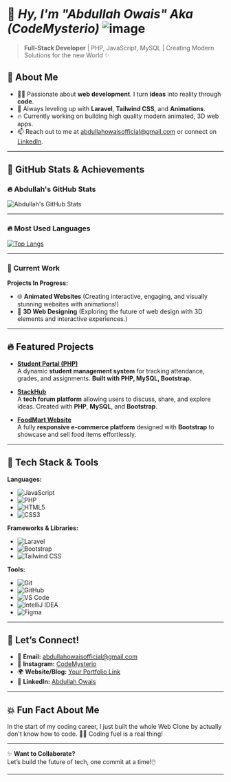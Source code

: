 # 👋 *Hy, I'm "Abdullah Owais" Aka (CodeMysterio)* ![image](https://github.com/user-attachments/assets/29d57474-3994-49b9-9047-46a7044c9f5e)

> **Full-Stack Developer** | PHP, JavaScript, MySQL | Creating Modern Solutions for the new World ✨

## 💬 **About Me**
- 👨‍💻 Passionate about **web development**. I turn **ideas** into reality through **code**.  
- 🌱 Always leveling up with **Laravel**, **Tailwind CSS**, and **Animations**.  
- 🔥 Currently working on building high quality modern animated, 3D web apps.  
- 📫 Reach out to me at [abdullahowaisofficial@gmail.com](mailto:abdullahowaisofficial@gmail.com) or connect on [LinkedIn](https://www.linkedin.com/in/abdullah-owais-52a129285/?lipi=urn%3Ali%3Apage%3Ad_flagship3_feed%3B813ByNQrR8%2BvsVp4yMaa1w%3D%3D).

---

## 🌟 **GitHub Stats & Achievements**

### **🔥 Abdullah's GitHub Stats**
![Abdullah's GitHub Stats](https://github-readme-stats.vercel.app/api?username=AbdullahOwais&show_icons=true&hide_title=true&count_private=true&hide=prs&theme=dark&hide_border=true)

---

### **🔥 Most Used Languages**
[![Top Langs](https://github-readme-stats.vercel.app/api/top-langs/?username=AbdullahOwais&layout=compact&theme=dark&hide_border=true)](https://github.com/AbdullahOwais)

---

### **🌱 Current Work**
**Projects In Progress:**
- 🌐 **Animated Websites** (Creating interactive, engaging, and visually stunning websites with animations!)
- 🎨 **3D Web Designing** (Exploring the future of web design with 3D elements and interactive experiences.)

---

## 🔥 **Featured Projects**

- **[Student Portal (PHP)](Link-to-your-project)**  
  A dynamic **student management system** for tracking attendance, grades, and assignments. **Built with PHP, MySQL, Bootstrap.**

- **[StackHub](Link-to-your-project)**  
  A **tech forum platform** allowing users to discuss, share, and explore ideas. Created with **PHP**, **MySQL**, and **Bootstrap**.

- **[FoodMart Website](Link-to-your-project)**  
  A fully **responsive e-commerce platform** designed with **Bootstrap** to showcase and sell food items effortlessly.

---

## 🎯 **Tech Stack & Tools**

**Languages:**  
- ![JavaScript](https://img.shields.io/badge/-JavaScript-F7DF1E?style=flat&logo=javascript&logoColor=black)  
- ![PHP](https://img.shields.io/badge/-PHP-777BB4?style=flat&logo=php&logoColor=white)  
- ![HTML5](https://img.shields.io/badge/-HTML5-E34F26?style=flat&logo=html5&logoColor=white)  
- ![CSS3](https://img.shields.io/badge/-CSS3-1572B6?style=flat&logo=css3&logoColor=white)  

**Frameworks & Libraries:**  
- ![Laravel](https://img.shields.io/badge/-Laravel-EF4135?style=flat&logo=laravel&logoColor=white)  
- ![Bootstrap](https://img.shields.io/badge/-Bootstrap-563D7C?style=flat&logo=bootstrap&logoColor=white)  
- ![Tailwind CSS](https://img.shields.io/badge/-TailwindCSS-38B2AC?style=flat&logo=tailwind-css&logoColor=white)

**Tools:**  
- ![Git](https://img.shields.io/badge/-Git-F05032?style=flat&logo=git&logoColor=white)  
- ![GitHub](https://img.shields.io/badge/-GitHub-181717?style=flat&logo=github&logoColor=white)  
- ![VS Code](https://img.shields.io/badge/-VS_Code-007ACC?style=flat&logo=visualstudiocode&logoColor=white)  
- ![IntelliJ IDEA](https://img.shields.io/badge/-IntelliJ_IDEA-000000?style=flat&logo=intellij-idea&logoColor=white)
- ![Figma](https://img.shields.io/badge/-Figma-F24E1E?style=flat&logo=figma&logoColor=white)

---

## 💬 **Let’s Connect!**
- 📧 **Email:** [abdullahowaisofficial@gmail.com](mailto:abdullahowaisofficial@gmail.com)  
- 📸 **Instagram:** [CodeMysterio](https://www.instagram.com/codemysterio/)
- 🌍 **Website/Blog:** [Your Portfolio Link](YourPortfolioURL)  
- 💼 **LinkedIn:** [Abdullah Owais](https://www.linkedin.com/in/abdullah-owais-52a129285/?lipi=urn%3Ali%3Apage%3Ad_flagship3_feed%3B813ByNQrR8%2BvsVp4yMaa1w%3D%3D)

---

## 💥 **Fun Fact About Me**
In the start of my coding career, I just built the whole Web Clone by actually don't know how to code. 🍔🍟 Coding fuel is a real thing!

---

✨ **Want to Collaborate?**  
Let’s build the future of tech, one commit at a time!🖱️

---
